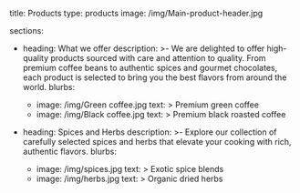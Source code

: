 title: Products
type: products
image: /img/Main-product-header.jpg

sections:
  - heading: What we offer
    description: >-
      We are delighted to offer high-quality products sourced with care and attention
      to quality. From premium coffee beans to authentic spices and gourmet chocolates,
      each product is selected to bring you the best flavors from around the world.
    blurbs:
      - image: /img/Green coffee.jpg
        text: >
          Premium green coffee
      - image: /img/Black coffee.jpg
        text: >
          Premium black roasted coffee

  - heading: Spices and Herbs
    description: >-
      Explore our collection of carefully selected spices and herbs that elevate your cooking with rich, authentic flavors.
    blurbs:
      - image: /img/spices.jpg
        text: >
          Exotic spice blends
      - image: /img/herbs.jpg
        text: >
          Organic dried herbs

